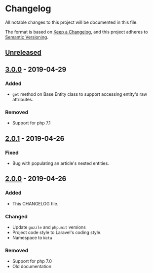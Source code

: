 # Changelog
All notable changes to this project will be documented in this file.

The format is based on [Keep a Changelog](https://keepachangelog.com/en/1.0.0/),
and this project adheres to [Semantic Versioning](https://semver.org/spec/v2.0.0.html).

## [Unreleased]

## [3.0.0] - 2019-04-29
### Added
- `get` method on Base Entity class to support accessing entity's raw attributes.
### Removed
- Support for php 7.1

## [2.0.1] - 2019-04-26
### Fixed
- Bug with populating an article's nested entities.

## [2.0.0] - 2019-04-26
### Added
- This CHANGELOG file.
### Changed
- Update `guzzle` and `phpunit` versions
- Project code style to Laravel's coding style.
- Namespace to `Neta`
### Removed
- Support for php 7.0
- Old documentation

[Unreleased]: https://github.com/neta-io/shopware-sdk/compare/v3.0.0...HEAD
[3.0.0]: https://github.com/neta-io/shopware-sdk/compare/v2.0.1...v3.0.0
[2.0.1]: https://github.com/neta-io/shopware-sdk/compare/v2.0.0...v2.0.1
[2.0.0]: https://github.com/neta-io/shopware-sdk/compare/6b7e8195444984d7daf3d221e48f19daacd1c4c5...v2.0.0

